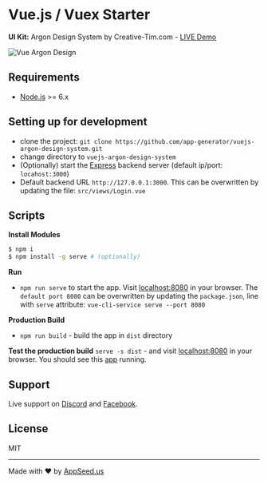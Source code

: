 
Vue.js / Vuex Starter
====
**UI Kit:** Argon Design System by Creative-Tim.com - [LIVE Demo](https://vuejs.appseed.us) 

![Vue Argon Design](https://github.com/app-generator/vuejs-argon-design-system/blob/master/screenshots/vue-argon-design-system.png)

## Requirements
- [Node.js](https://nodejs.org/) >= 6.x

## Setting up for development
* clone the project: `git clone https://github.com/app-generator/vuejs-argon-design-system.git`
* change directory to `vuejs-argon-design-system`
* (Optionally) start the [Express](https://github.com/app-generator/express-starter/blob/master/README.md) backend server (default ip/port: `locahost:3000`)
* Default backend URL `http://127.0.0.1:3000`. This can be overwritten by updating the file: `src/views/Login.vue`

## Scripts
**Install Modules**
```bash
$ npm i
$ npm install -g serve # (optionally) 
```

**Run**
* `npm run serve` to start the app. Visit [localhost:8080](http://localhost:8080) in your browser. The `default port 8080` can be overwritten by updating the `package.json`, line with `serve` attribute: `vue-cli-service serve --port 8080`

**Production Build**
* `npm run build` - build the app in `dist` directory

**Test the production build**
`serve -s dist` - and visit [localhost:8080](http://localhost:8080) in your browser. You should see this [app](https://vuejs.appseed.us) running.  

## Support
Live support on [Discord](https://discord.gg/fZC6hup) and [Facebook](https://www.facebook.com/groups/fullstack.apps.generator). 

## License
MIT 

---
Made with ♥ by [AppSeed.us]("https://appseed.us")
